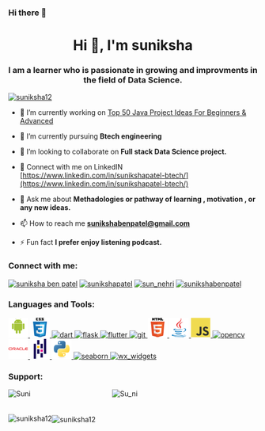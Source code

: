 ### Hi there 👋

<h1 align="center">Hi 👋, I'm suniksha</h1>
<h3 align="center">I am a learner who is passionate in growing and improvments in the field of Data Science.</h3>

<p align="left"> <a href="https://github.com/ryo-ma/github-profile-trophy"><img src="https://github-profile-trophy.vercel.app/?username=suniksha12" alt="suniksha12" /></a> </p>

- 🔭 I’m currently working on [Top 50 Java Project Ideas For Beginners & Advanced](https://github.com/Suniksha12/Top-50-Java-Project-Ideas-For-Beginners-Advanced.git)

- 🌱 I’m currently pursuing **Btech engineering**

- 👯 I’m looking to collaborate on **Full stack Data Science project.**

- 📝 Connect with me on LinkedIN [https://www.linkedin.com/in/sunikshapatel-btech/](https://www.linkedin.com/in/sunikshapatel-btech/)

- 💬 Ask me about **Methadologies or pathway of learning , motivation , or any new ideas.**

- 📫 How to reach me **sunikshabenpatel@gmail.com**

- ⚡ Fun fact **I prefer enjoy listening podcast.**

<h3 align="left">Connect with me:</h3>
<p align="left">
<a href="https://linkedin.com/in/suniksha ben patel" target="blank"><img align="center" src="https://raw.githubusercontent.com/rahuldkjain/github-profile-readme-generator/master/src/images/icons/Social/linked-in-alt.svg" alt="suniksha ben patel" height="30" width="40" /></a>
<a href="https://kaggle.com/sunikshapatel" target="blank"><img align="center" src="https://raw.githubusercontent.com/rahuldkjain/github-profile-readme-generator/master/src/images/icons/Social/kaggle.svg" alt="sunikshapatel" height="30" width="40" /></a>
<a href="https://www.youtube.com/c/sun_nehri" target="blank"><img align="center" src="https://raw.githubusercontent.com/rahuldkjain/github-profile-readme-generator/master/src/images/icons/Social/youtube.svg" alt="sun_nehri" height="30" width="40" /></a>
<a href="https://www.hackerrank.com/sunikshabenpatel" target="blank"><img align="center" src="https://raw.githubusercontent.com/rahuldkjain/github-profile-readme-generator/master/src/images/icons/Social/hackerrank.svg" alt="sunikshabenpatel" height="30" width="40" /></a>
</p>

<h3 align="left">Languages and Tools:</h3>
<p align="left"> <a href="https://developer.android.com" target="_blank" rel="noreferrer"> <img src="https://raw.githubusercontent.com/devicons/devicon/master/icons/android/android-original-wordmark.svg" alt="android" width="40" height="40"/> </a> <a href="https://www.w3schools.com/css/" target="_blank" rel="noreferrer"> <img src="https://raw.githubusercontent.com/devicons/devicon/master/icons/css3/css3-original-wordmark.svg" alt="css3" width="40" height="40"/> </a> <a href="https://dart.dev" target="_blank" rel="noreferrer"> <img src="https://www.vectorlogo.zone/logos/dartlang/dartlang-icon.svg" alt="dart" width="40" height="40"/> </a> <a href="https://flask.palletsprojects.com/" target="_blank" rel="noreferrer"> <img src="https://www.vectorlogo.zone/logos/pocoo_flask/pocoo_flask-icon.svg" alt="flask" width="40" height="40"/> </a> <a href="https://flutter.dev" target="_blank" rel="noreferrer"> <img src="https://www.vectorlogo.zone/logos/flutterio/flutterio-icon.svg" alt="flutter" width="40" height="40"/> </a> <a href="https://git-scm.com/" target="_blank" rel="noreferrer"> <img src="https://www.vectorlogo.zone/logos/git-scm/git-scm-icon.svg" alt="git" width="40" height="40"/> </a> <a href="https://www.w3.org/html/" target="_blank" rel="noreferrer"> <img src="https://raw.githubusercontent.com/devicons/devicon/master/icons/html5/html5-original-wordmark.svg" alt="html5" width="40" height="40"/> </a> <a href="https://www.java.com" target="_blank" rel="noreferrer"> <img src="https://raw.githubusercontent.com/devicons/devicon/master/icons/java/java-original.svg" alt="java" width="40" height="40"/> </a> <a href="https://developer.mozilla.org/en-US/docs/Web/JavaScript" target="_blank" rel="noreferrer"> <img src="https://raw.githubusercontent.com/devicons/devicon/master/icons/javascript/javascript-original.svg" alt="javascript" width="40" height="40"/> </a> <a href="https://opencv.org/" target="_blank" rel="noreferrer"> <img src="https://www.vectorlogo.zone/logos/opencv/opencv-icon.svg" alt="opencv" width="40" height="40"/> </a> <a href="https://www.oracle.com/" target="_blank" rel="noreferrer"> <img src="https://raw.githubusercontent.com/devicons/devicon/master/icons/oracle/oracle-original.svg" alt="oracle" width="40" height="40"/> </a> <a href="https://pandas.pydata.org/" target="_blank" rel="noreferrer"> <img src="https://raw.githubusercontent.com/devicons/devicon/2ae2a900d2f041da66e950e4d48052658d850630/icons/pandas/pandas-original.svg" alt="pandas" width="40" height="40"/> </a> <a href="https://www.python.org" target="_blank" rel="noreferrer"> <img src="https://raw.githubusercontent.com/devicons/devicon/master/icons/python/python-original.svg" alt="python" width="40" height="40"/> </a>  <a href="https://seaborn.pydata.org/" target="_blank" rel="noreferrer"> <img src="https://seaborn.pydata.org/_images/logo-mark-lightbg.svg" alt="seaborn" width="40" height="40"/> </a> <a href="https://www.wxwidgets.org/" target="_blank" rel="noreferrer"> <img src="https://upload.wikimedia.org/wikipedia/commons/b/bb/WxWidgets.svg" alt="wx_widgets" width="40" height="40"/> </a> </p>

<h3 align="left">Support:</h3>
<p><a href="https://www.buymeacoffee.com/Suni"> <img align="left" src="https://cdn.buymeacoffee.com/buttons/v2/default-yellow.png" height="50" width="210" alt="Suni" /></a><a href="https://ko-fi.com/Su_ni"> <img align="left" src="https://cdn.ko-fi.com/cdn/kofi3.png?v=3" height="50" width="210" alt="Su_ni" /></a></p><br><br>

<p><img align="left" src="https://github-readme-stats.vercel.app/api/top-langs?username=suniksha12&show_icons=true&locale=en&layout=compact" alt="suniksha12" /></p>

<p><img align="center" src="https://github-readme-streak-stats.herokuapp.com/?user=suniksha12&" alt="suniksha12" /></p>


